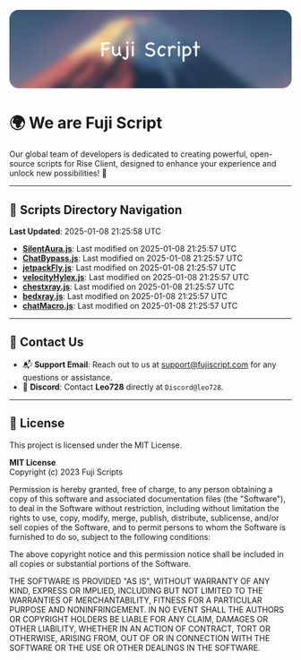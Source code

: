![Banner](.github/b.webp)

# 🌍 **We are Fuji Script**

Our global team of developers is dedicated to creating powerful, open-source scripts for Rise Client, designed to enhance your experience and unlock new possibilities! 🌟

---
<!-- SCRIPTS_NAVIGATION_START -->
## 📂 **Scripts Directory Navigation**

**Last Updated**: 2025-01-08 21:25:58 UTC

- **[SilentAura.js](scripts/SilentAura.js)**: Last modified on 2025-01-08 21:25:57 UTC
- **[ChatBypass.js](scripts/ChatBypass.js)**: Last modified on 2025-01-08 21:25:57 UTC
- **[jetpackFly.js](scripts/jetpackFly.js)**: Last modified on 2025-01-08 21:25:57 UTC
- **[velocityHylex.js](scripts/velocityHylex.js)**: Last modified on 2025-01-08 21:25:57 UTC
- **[chestxray.js](scripts/chestxray.js)**: Last modified on 2025-01-08 21:25:57 UTC
- **[bedxray.js](scripts/bedxray.js)**: Last modified on 2025-01-08 21:25:57 UTC
- **[chatMacro.js](scripts/chatMacro.js)**: Last modified on 2025-01-08 21:25:57 UTC

<!-- SCRIPTS_NAVIGATION_END -->

---

## 💬 **Contact Us**  
- 📬 **Support Email**: Reach out to us at [support@fujiscript.com](mailto:support@fujiscript.com) for any questions or assistance.  
- 💬 **Discord**: Contact **Leo728** directly at `Discord@leo728`.

---

## 📜 **License**

This project is licensed under the MIT License.  

**MIT License**  
Copyright (c) 2023 Fuji Scripts  

Permission is hereby granted, free of charge, to any person obtaining a copy of this software and associated documentation files (the "Software"), to deal in the Software without restriction, including without limitation the rights to use, copy, modify, merge, publish, distribute, sublicense, and/or sell copies of the Software, and to permit persons to whom the Software is furnished to do so, subject to the following conditions:  

The above copyright notice and this permission notice shall be included in all copies or substantial portions of the Software.  

THE SOFTWARE IS PROVIDED "AS IS", WITHOUT WARRANTY OF ANY KIND, EXPRESS OR IMPLIED, INCLUDING BUT NOT LIMITED TO THE WARRANTIES OF MERCHANTABILITY, FITNESS FOR A PARTICULAR PURPOSE AND NONINFRINGEMENT. IN NO EVENT SHALL THE AUTHORS OR COPYRIGHT HOLDERS BE LIABLE FOR ANY CLAIM, DAMAGES OR OTHER LIABILITY, WHETHER IN AN ACTION OF CONTRACT, TORT OR OTHERWISE, ARISING FROM, OUT OF OR IN CONNECTION WITH THE SOFTWARE OR THE USE OR OTHER DEALINGS IN THE SOFTWARE.  
